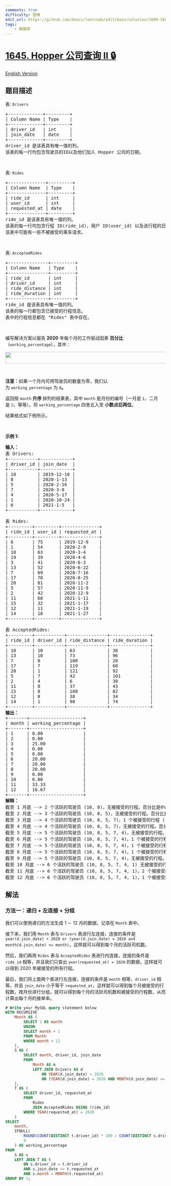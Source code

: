 ```yaml
---
comments: true
difficulty: 困难
edit_url: https://github.com/doocs/leetcode/edit/main/solution/1600-1699/1645.Hopper%20Company%20Queries%20II/README.md
tags:
    - 数据库
---
```


<!-- problem:start -->

# [1645. Hopper 公司查询 II 🔒](https://leetcode.cn/problems/hopper-company-queries-ii)

[English Version](/solution/1600-1699/1645.Hopper%20Company%20Queries%20II/README_EN.md)

## 题目描述

<!-- description:start -->

<p>表: <code>Drivers</code></p>

<pre>
+-------------+---------+
| Column Name | Type &nbsp; &nbsp;|
+-------------+---------+
| driver_id &nbsp; | int &nbsp; &nbsp; |
| join_date &nbsp; | date &nbsp; &nbsp;|
+-------------+---------+
driver_id 是该表具有唯一值的列。
该表的每一行均包含驾驶员的ID以及他们加入 Hopper 公司的日期。
</pre>

<p>&nbsp;</p>

<p>表: <code>Rides</code></p>

<pre>
+--------------+---------+
| Column Name &nbsp;| Type &nbsp; &nbsp;|
+--------------+---------+
| ride_id &nbsp; &nbsp; &nbsp;| int &nbsp; &nbsp; |
| user_id &nbsp; &nbsp; &nbsp;| int &nbsp; &nbsp; |
| requested_at | date &nbsp; &nbsp;|
+--------------+---------+
ride_id 是该表具有唯一值的列。
该表的每一行均包含行程 ID(ride_id)，用户 ID(user_id) 以及该行程的日期 (requested_at)。
该表中可能有一些不被接受的乘车请求。</pre>

<p>&nbsp;</p>

<p>表: <code>AcceptedRides</code></p>

<pre>
+---------------+---------+
| Column Name &nbsp; | Type &nbsp; &nbsp;|
+---------------+---------+
| ride_id &nbsp; &nbsp; &nbsp; | int &nbsp; &nbsp; |
| driver_id &nbsp; &nbsp; | int &nbsp; &nbsp; |
| ride_distance | int &nbsp; &nbsp; |
| ride_duration | int &nbsp; &nbsp; |
+---------------+---------+
ride_id 是该表具有唯一值的列。
该表的每一行都包含已接受的行程信息。
表中的行程信息都在 "Rides" 表中存在。
</pre>

<p>&nbsp;</p>

<p>编写解决方案以报告 <strong>2020</strong> 年每个月的工作驱动因素&nbsp;<strong>百分比</strong>（<code>working_percentage</code>），其中：</p>
<img alt="" src="https://fastly.jsdelivr.net/gh/doocs/leetcode@main/solution/1600-1699/1645.Hopper%20Company%20Queries%20II/images/codecogseqn.png" style="width: 800px; height: 36px;" />
<p>&nbsp;</p>

<p><strong>注意：</strong>如果一个月内可用驾驶员的数量为零，我们认为&nbsp;<code>working_percentage</code>&nbsp;为&nbsp;<code>0</code><strong>。</strong></p>

<p>返回按&nbsp;<code>month</code>&nbsp;<strong>升序&nbsp;</strong>排列的结果表，其中&nbsp;<code>month</code>&nbsp;是月份的编号（一月是&nbsp;<code>1</code>，二月是&nbsp;<code>2</code>，等等）。将&nbsp;<code>working_percentage</code>&nbsp;四舍五入至&nbsp;<strong>小数点后两位</strong>。</p>

<p>结果格式如下例所示。</p>

<p>&nbsp;</p>

<p><strong>示例 1:</strong></p>

<pre>
<strong>输入：</strong>
表 Drivers:
+-----------+------------+
| driver_id | join_date &nbsp;|
+-----------+------------+
| 10 &nbsp; &nbsp; &nbsp; &nbsp;| 2019-12-10 |
| 8 &nbsp; &nbsp; &nbsp; &nbsp; | 2020-1-13 &nbsp;|
| 5 &nbsp; &nbsp; &nbsp; &nbsp; | 2020-2-16 &nbsp;|
| 7 &nbsp; &nbsp; &nbsp; &nbsp; | 2020-3-8 &nbsp; |
| 4 &nbsp; &nbsp; &nbsp; &nbsp; | 2020-5-17 &nbsp;|
| 1 &nbsp; &nbsp; &nbsp; &nbsp; | 2020-10-24 |
| 6 &nbsp; &nbsp; &nbsp; &nbsp; | 2021-1-5 &nbsp; |
+-----------+------------+

表 Rides:
+---------+---------+--------------+
| ride_id | user_id | requested_at |
+---------+---------+--------------+
| 6 &nbsp; &nbsp; &nbsp; | 75 &nbsp; &nbsp; &nbsp;| 2019-12-9 &nbsp; &nbsp;|
| 1 &nbsp; &nbsp; &nbsp; | 54 &nbsp; &nbsp; &nbsp;| 2020-2-9 &nbsp; &nbsp; |
| 10 &nbsp; &nbsp; &nbsp;| 63 &nbsp; &nbsp; &nbsp;| 2020-3-4 &nbsp; &nbsp; |
| 19 &nbsp; &nbsp; &nbsp;| 39 &nbsp; &nbsp; &nbsp;| 2020-4-6 &nbsp; &nbsp; |
| 3 &nbsp; &nbsp; &nbsp; | 41 &nbsp; &nbsp; &nbsp;| 2020-6-3 &nbsp; &nbsp; |
| 13 &nbsp; &nbsp; &nbsp;| 52 &nbsp; &nbsp; &nbsp;| 2020-6-22 &nbsp; &nbsp;|
| 7 &nbsp; &nbsp; &nbsp; | 69 &nbsp; &nbsp; &nbsp;| 2020-7-16 &nbsp; &nbsp;|
| 17 &nbsp; &nbsp; &nbsp;| 70 &nbsp; &nbsp; &nbsp;| 2020-8-25 &nbsp; &nbsp;|
| 20 &nbsp; &nbsp; &nbsp;| 81 &nbsp; &nbsp; &nbsp;| 2020-11-2 &nbsp; &nbsp;|
| 5 &nbsp; &nbsp; &nbsp; | 57 &nbsp; &nbsp; &nbsp;| 2020-11-9 &nbsp; &nbsp;|
| 2 &nbsp; &nbsp; &nbsp; | 42 &nbsp; &nbsp; &nbsp;| 2020-12-9 &nbsp; &nbsp;|
| 11 &nbsp; &nbsp; &nbsp;| 68 &nbsp; &nbsp; &nbsp;| 2021-1-11 &nbsp; &nbsp;|
| 15 &nbsp; &nbsp; &nbsp;| 32 &nbsp; &nbsp; &nbsp;| 2021-1-17 &nbsp; &nbsp;|
| 12 &nbsp; &nbsp; &nbsp;| 11 &nbsp; &nbsp; &nbsp;| 2021-1-19 &nbsp; &nbsp;|
| 14 &nbsp; &nbsp; &nbsp;| 18 &nbsp; &nbsp; &nbsp;| 2021-1-27 &nbsp; &nbsp;|
+---------+---------+--------------+

表 AcceptedRides:
+---------+-----------+---------------+---------------+
| ride_id | driver_id | ride_distance | ride_duration |
+---------+-----------+---------------+---------------+
| 10 &nbsp; &nbsp; &nbsp;| 10 &nbsp; &nbsp; &nbsp; &nbsp;| 63 &nbsp; &nbsp; &nbsp; &nbsp; &nbsp; &nbsp;| 38 &nbsp; &nbsp; &nbsp; &nbsp; &nbsp; &nbsp;|
| 13 &nbsp; &nbsp; &nbsp;| 10 &nbsp; &nbsp; &nbsp; &nbsp;| 73 &nbsp; &nbsp; &nbsp; &nbsp; &nbsp; &nbsp;| 96 &nbsp; &nbsp; &nbsp; &nbsp; &nbsp; &nbsp;|
| 7 &nbsp; &nbsp; &nbsp; | 8 &nbsp; &nbsp; &nbsp; &nbsp; | 100 &nbsp; &nbsp; &nbsp; &nbsp; &nbsp; | 28 &nbsp; &nbsp; &nbsp; &nbsp; &nbsp; &nbsp;|
| 17 &nbsp; &nbsp; &nbsp;| 7 &nbsp; &nbsp; &nbsp; &nbsp; | 119 &nbsp; &nbsp; &nbsp; &nbsp; &nbsp; | 68 &nbsp; &nbsp; &nbsp; &nbsp; &nbsp; &nbsp;|
| 20 &nbsp; &nbsp; &nbsp;| 1 &nbsp; &nbsp; &nbsp; &nbsp; | 121 &nbsp; &nbsp; &nbsp; &nbsp; &nbsp; | 92 &nbsp; &nbsp; &nbsp; &nbsp; &nbsp; &nbsp;|
| 5 &nbsp; &nbsp; &nbsp; | 7 &nbsp; &nbsp; &nbsp; &nbsp; | 42 &nbsp; &nbsp; &nbsp; &nbsp; &nbsp; &nbsp;| 101 &nbsp; &nbsp; &nbsp; &nbsp; &nbsp; |
| 2 &nbsp; &nbsp; &nbsp; | 4 &nbsp; &nbsp; &nbsp; &nbsp; | 6 &nbsp; &nbsp; &nbsp; &nbsp; &nbsp; &nbsp; | 38 &nbsp; &nbsp; &nbsp; &nbsp; &nbsp; &nbsp;|
| 11 &nbsp; &nbsp; &nbsp;| 8 &nbsp; &nbsp; &nbsp; &nbsp; | 37 &nbsp; &nbsp; &nbsp; &nbsp; &nbsp; &nbsp;| 43 &nbsp; &nbsp; &nbsp; &nbsp; &nbsp; &nbsp;|
| 15 &nbsp; &nbsp; &nbsp;| 8 &nbsp; &nbsp; &nbsp; &nbsp; | 108 &nbsp; &nbsp; &nbsp; &nbsp; &nbsp; | 82 &nbsp; &nbsp; &nbsp; &nbsp; &nbsp; &nbsp;|
| 12 &nbsp; &nbsp; &nbsp;| 8 &nbsp; &nbsp; &nbsp; &nbsp; | 38 &nbsp; &nbsp; &nbsp; &nbsp; &nbsp; &nbsp;| 34 &nbsp; &nbsp; &nbsp; &nbsp; &nbsp; &nbsp;|
| 14 &nbsp; &nbsp; &nbsp;| 1 &nbsp; &nbsp; &nbsp; &nbsp; | 90 &nbsp; &nbsp; &nbsp; &nbsp; &nbsp; &nbsp;| 74 &nbsp; &nbsp; &nbsp; &nbsp; &nbsp; &nbsp;|
+---------+-----------+---------------+---------------+
<strong>输出：</strong>
+-------+--------------------+
| month | working_percentage |
+-------+--------------------+
| 1 &nbsp; &nbsp; | 0.00 &nbsp; &nbsp; &nbsp; &nbsp; &nbsp; &nbsp; &nbsp; |
| 2 &nbsp; &nbsp; | 0.00 &nbsp; &nbsp; &nbsp; &nbsp; &nbsp; &nbsp; &nbsp; |
| 3 &nbsp; &nbsp; | 25.00 &nbsp; &nbsp; &nbsp; &nbsp; &nbsp; &nbsp; &nbsp;|
| 4 &nbsp; &nbsp; | 0.00 &nbsp; &nbsp; &nbsp; &nbsp; &nbsp; &nbsp; &nbsp; |
| 5 &nbsp; &nbsp; | 0.00 &nbsp; &nbsp; &nbsp; &nbsp; &nbsp; &nbsp; &nbsp; |
| 6 &nbsp; &nbsp; | 20.00 &nbsp; &nbsp; &nbsp; &nbsp; &nbsp; &nbsp; &nbsp;|
| 7 &nbsp; &nbsp; | 20.00 &nbsp; &nbsp; &nbsp; &nbsp; &nbsp; &nbsp; &nbsp;|
| 8 &nbsp; &nbsp; | 20.00 &nbsp; &nbsp; &nbsp; &nbsp; &nbsp; &nbsp; &nbsp;|
| 9 &nbsp; &nbsp; | 0.00 &nbsp; &nbsp; &nbsp; &nbsp; &nbsp; &nbsp; &nbsp; |
| 10 &nbsp; &nbsp;| 0.00 &nbsp; &nbsp; &nbsp; &nbsp; &nbsp; &nbsp; &nbsp; |
| 11 &nbsp; &nbsp;| 33.33 &nbsp; &nbsp; &nbsp; &nbsp; &nbsp; &nbsp; &nbsp;|
| 12 &nbsp; &nbsp;| 16.67 &nbsp; &nbsp; &nbsp; &nbsp; &nbsp; &nbsp; &nbsp;|
+-------+--------------------+
<strong>解释：</strong>
截至 1 月底 --&gt; 2 个活跃的驾驶员 (10, 8)，无被接受的行程。百分比是0%。
截至 2 月底 --&gt; 3 个活跃的驾驶员 (10, 8, 5)，无被接受的行程。百分比是0%。
截至 3 月底 --&gt; 4 个活跃的驾驶员 (10, 8, 5, 7)，1 个被接受的行程 (10)。百分比是 (1 / 4) * 100 = 25%。
截至 4 月底 --&gt; 4 个活跃的驾驶员 (10, 8, 5, 7)，无被接受的行程。百分比是 0%。
截至 5 月底 --&gt; 5 个活跃的驾驶员 (10, 8, 5, 7, 4)，无被接受的行程。百分比是 0%。
截至 6 月底 --&gt; 5 个活跃的驾驶员 (10, 8, 5, 7, 4)，1 个被接受的行程 (10)。 百分比是 (1 / 5) * 100 = 20%。
截至 7 月底 --&gt; 5 个活跃的驾驶员 (10, 8, 5, 7, 4)，1 个被接受的行程 (8)。百分比是 (1 / 5) * 100 = 20%。
截至 8 月底 --&gt; 5 个活跃的驾驶员 (10, 8, 5, 7, 4)，1 个被接受的行程 (7)。百分比是 (1 / 5) * 100 = 20%。
截至 9 月底 --&gt; 5 个活跃的驾驶员 (10, 8, 5, 7, 4)，无被接受的行程。百分比是 0%。
截至 10 月底 --&gt; 6 个活跃的驾驶员 (10, 8, 5, 7, 4, 1) 无被接受的行程。百分比是 0%。
截至 11 月底 --&gt; 6 个活跃的驾驶员 (10, 8, 5, 7, 4, 1)，2 个被接受的行程 (1, 7)。百分比是 (2 / 6) * 100 = 33.33%。
截至 12 月底 --&gt; 6 个活跃的驾驶员 (10, 8, 5, 7, 4, 1)，1 个被接受的行程 (4)。百分比是 (1 / 6) * 100 = 16.67%。
</pre>

<!-- description:end -->

## 解法

<!-- solution:start -->

### 方法一：递归 + 左连接 + 分组

我们可以使用递归的方法生成 $1 \sim 12$ 月的数据，记录在 `Month` 表中。

接下来，我们用 `Month` 表与 `Drivers` 表进行左连接，连接的条件是 `year(d.join_date) < 2020 or (year(d.join_date) = 2020 and month(d.join_date) <= month)`，这样就可以得到每个月的活跃司机数。

然后，我们再用 `Rides` 表与 `AcceptedRides` 表进行内连接，连接的条件是 `ride_id` 相等，并且我们只查出 `year(requested_at) = 2020` 的数据，这样就可以得到 $2020$ 年被接受的所有行程。

最后，我们将上面两个表进行左连接，连接的条件是 `month` 相等、`driver_id` 相等，并且 `join_date` 小于等于 `requested_at`，这样就可以得到每个月被接受的行程数，按月份进行分组，就可以得到每个月的活跃司机数和被接受的行程数，从而计算出每个月的接单率。

<!-- tabs:start -->

```sql
# Write your MySQL query statement below
WITH RECURSIVE
    Month AS (
        SELECT 1 AS month
        UNION
        SELECT month + 1
        FROM Month
        WHERE month < 12
    ),
    S AS (
        SELECT month, driver_id, join_date
        FROM
            Month AS m
            LEFT JOIN Drivers AS d
                ON YEAR(d.join_date) < 2020
                OR (YEAR(d.join_date) = 2020 AND MONTH(d.join_date) <= month)
    ),
    T AS (
        SELECT driver_id, requested_at
        FROM
            Rides
            JOIN AcceptedRides USING (ride_id)
        WHERE YEAR(requested_at) = 2020
    )
SELECT
    month,
    IFNULL(
        ROUND(COUNT(DISTINCT t.driver_id) * 100 / COUNT(DISTINCT s.driver_id), 2),
        0
    ) AS working_percentage
FROM
    S AS s
    LEFT JOIN T AS t
        ON s.driver_id = t.driver_id
        AND s.join_date <= t.requested_at
        AND s.month = MONTH(t.requested_at)
GROUP BY 1;
```

<!-- tabs:end -->

<!-- solution:end -->

<!-- problem:end -->
